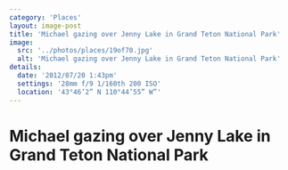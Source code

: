```yaml
---
category: 'Places'
layout: image-post
title: 'Michael gazing over Jenny Lake in Grand Teton National Park'
image:
  src: '../photos/places/19of70.jpg'
  alt: 'Michael gazing over Jenny Lake in Grand Teton National Park'
details:
  date: '2012/07/20 1:43pm'
  settings: '28mm f/9 1/160th 200 ISO'
  location: '43°46’2” N 110°44’55” W”'
---
```

<h1 class="d-none">Michael gazing over Jenny Lake in Grand Teton National Park</h1>